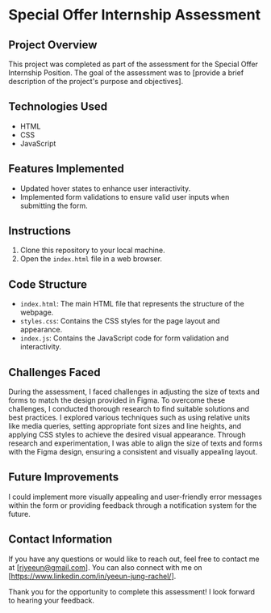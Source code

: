 # Special Offer Internship Assessment

## Project Overview
This project was completed as part of the assessment for the Special Offer Internship Position. The goal of the assessment was to [provide a brief description of the project's purpose and objectives].

## Technologies Used
- HTML
- CSS
- JavaScript

## Features Implemented
- Updated hover states to enhance user interactivity.
- Implemented form validations to ensure valid user inputs when submitting the form.

## Instructions
1. Clone this repository to your local machine.
2. Open the `index.html` file in a web browser.

## Code Structure
- `index.html`: The main HTML file that represents the structure of the webpage.
- `styles.css`: Contains the CSS styles for the page layout and appearance.
- `index.js`: Contains the JavaScript code for form validation and interactivity.

## Challenges Faced
During the assessment, I faced challenges in adjusting the size of texts and forms to match the design provided in Figma. To overcome these challenges, I conducted thorough research to find suitable solutions and best practices. I explored various techniques such as using relative units like media queries, setting appropriate font sizes and line heights, and applying CSS styles to achieve the desired visual appearance. Through research and experimentation, I was able to align the size of texts and forms with the Figma design, ensuring a consistent and visually appealing layout.

## Future Improvements
I could implement more visually appealing and user-friendly error messages within the form or providing feedback through a notification system for the future.

## Contact Information
If you have any questions or would like to reach out, feel free to contact me at [rjyeeun@gmail.com]. You can also connect with me on [https://www.linkedin.com/in/yeeun-jung-rachel/].

Thank you for the opportunity to complete this assessment! I look forward to hearing your feedback.

